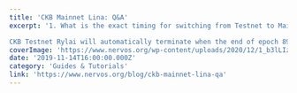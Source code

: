 ```yaml
---
title: 'CKB Mainnet Lina: Q&A'
excerpt: '1. What is the exact timing for switching from Testnet to Mainnet?

CKB Testnet Rylai will automatically terminate when the end of epoch 89 is reached. Mainnet will be deployed at the end of epoch 89,'
coverImage: 'https://www.nervos.org/wp-content/uploads/2020/12/1_b3lLIzs_N7xQSkLZCfYvGw.png'
date: '2019-11-14T16:00:00.000Z'
category: 'Guides & Tutorials'
link: 'https://www.nervos.org/blog/ckb-mainnet-lina-qa'
---
```


